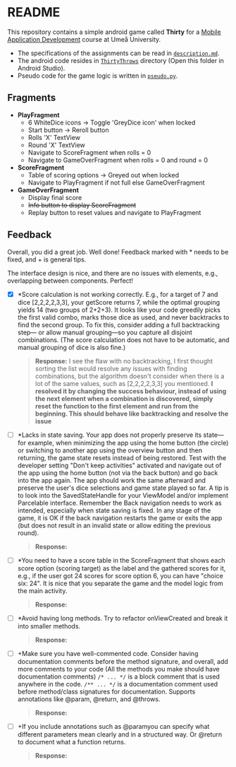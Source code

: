 # README

This repository contains a simple android game called **Thirty** for a [Mobile Application Development](https://www.umu.se/utbildning/kurser/utveckling-av-mobila-applikationer2?term=ST25#applications) course at Umeå University.

- The specifications of the assignments can be read in [`description.md`](assignment/description.md).
- The android code resides in [`ThirtyThrows`](ThirtyThrows) directory (Open this folder in Android Studio).
- Pseudo code for the game logic is written in [`pseudo.py`](pseudo.py).

## Fragments

- **PlayFragment**
  - 6 WhiteDice icons -> Toggle 'GreyDice icon' when locked
  - Start button -> Reroll button
  - Rolls 'X' TextView
  - Round 'X' TextView
  - Navigate to ScoreFragment when rolls = 0
  - Navigate to GameOverFragment when rolls = 0 and round = 0
- **ScoreFragment**
  - Table of scoring options -> Greyed out when locked
  - Navigate to PlayFragment if not full else GameOverFragment
- **GameOverFragment**
  - Display final score
  - ~~Info button to display ScoreFragment~~
  - Replay button to reset values and navigate to PlayFragment

## Feedback

Overall, you did a great job. Well done!
Feedback marked with * needs to be fixed, and + is general tips.

The interface design is nice, and there are no issues with elements, e.g., overlapping between components. Perfect!

- [x] *Score calculation is not working correctly. E.g., for a target of 7 and dice [2,2,2,2,3,3], your getScore returns 7, while the optimal grouping yields 14 (two groups of 2+2+3). It looks like your code greedily picks the first valid combo, marks those dice as used, and never backtracks to find the second group. To fix this, consider adding a full backtracking step— or allow manual grouping—so you capture all disjoint combinations. (The score calculation does not have to be automatic, and manual grouping of dice is also fine.)
  > **Response:** I see the flaw with no backtracking, I first thought sorting the list would resolve any issues with finding combinations, but the algorithm doesn't consider when there is a lot of the same values, such as [2,2,2,2,3,3] you mentioned. **I resolved it by changing the success behaviour, instead of using the next element when a combination is discovered, simply reset the function to the first element and run from the beginning. This should behave like backtracking and resolve the issue**
- [ ] *Lacks in state saving. Your app does not properly preserve its state—for example, when minimizing the app using the home button (the circle) or switching to another app using the overview button and then returning, the game state resets instead of being restored. Test with the developer setting "Don't keep activities" activated and navigate out of the app using the home button (not via the back button) and go back into the app again. The app should work the same afterward and preserve the user's dice selections and game state played so far.
A tip is to look into the SavedStateHandle for your ViewModel and/or implement Parcelable interface.
Remember the Back navigation needs to work as intended, especially when state saving is fixed. In any stage of the game, it is OK if the back navigation restarts the game or exits the app (but does not result in an invalid state or allow editing the previous round).
  > **Response:**
- [ ] *You need to have a score table in the ScoreFragment that shows each score option (scoring target) as the label and the gathered scores for it, e.g., if the user got 24 scores for score option 6, you can have "choice six: 24".
It is nice that you separate the game and the model logic from the main activity.
  > **Response:**
- [ ] *Avoid having long methods. Try to refactor onViewCreated and break it into smaller methods.
  > **Response:**
- [ ] +Make sure you have well-commented code. Consider having documentation comments before the method signature, and overall, add more comments to your code (All the methods you make should have documentation comments)
`/* ... */` is a block comment that is used anywhere in the code.
`/** ... */` is a documentation comment used before method/class signatures for documentation. Supports annotations like @param, @return, and @throws.
  > **Response:**
- [ ] +If you include annotations such as @paramyou can specify what different parameters mean clearly and in a structured way. Or @return to document what a function returns.
  > **Response:**
